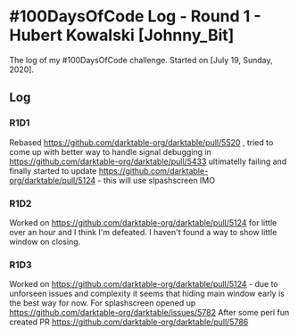 # #100DaysOfCode Log - Round 1 - Hubert Kowalski [Johnny_Bit]

The log of my #100DaysOfCode challenge. Started on [July 19, Sunday, 2020].

## Log

### R1D1 
Rebased https://github.com/darktable-org/darktable/pull/5520 , tried to come up with better way to handle signal debugging in https://github.com/darktable-org/darktable/pull/5433 ultimatelly failing and finally started to update https://github.com/darktable-org/darktable/pull/5124 - this will use slpashscreen IMO

### R1D2

Worked on https://github.com/darktable-org/darktable/pull/5124 for little over an hour and I think I'm defeated. I haven't found a way to show little window on closing.

### R1D3

Worked on https://github.com/darktable-org/darktable/pull/5124 - due to unforseen issues and complexity it seems that hiding main window early is the best way for now. For splashscreen opened up https://github.com/darktable-org/darktable/issues/5782
After some perl fun created PR https://github.com/darktable-org/darktable/pull/5786